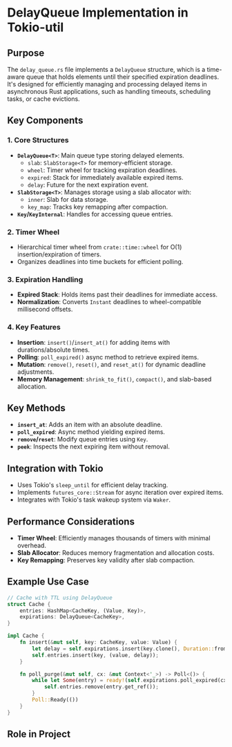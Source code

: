 # DelayQueue Implementation in Tokio-util

## Purpose
The `delay_queue.rs` file implements a `DelayQueue` structure, which is a time-aware queue that holds elements until their specified expiration deadlines. It's designed for efficiently managing and processing delayed items in asynchronous Rust applications, such as handling timeouts, scheduling tasks, or cache evictions.

## Key Components

### 1. **Core Structures**
- **`DelayQueue<T>`**: Main queue type storing delayed elements.
  - `slab`: `SlabStorage<T>` for memory-efficient storage.
  - `wheel`: Timer wheel for tracking expiration deadlines.
  - `expired`: Stack for immediately available expired items.
  - `delay`: Future for the next expiration event.
- **`SlabStorage<T>`**: Manages storage using a slab allocator with:
  - `inner`: Slab for data storage.
  - `key_map`: Tracks key remapping after compaction.
- **`Key`/`KeyInternal`**: Handles for accessing queue entries.

### 2. **Timer Wheel**
- Hierarchical timer wheel from `crate::time::wheel` for O(1) insertion/expiration of timers.
- Organizes deadlines into time buckets for efficient polling.

### 3. **Expiration Handling**
- **Expired Stack**: Holds items past their deadlines for immediate access.
- **Normalization**: Converts `Instant` deadlines to wheel-compatible millisecond offsets.

### 4. **Key Features**
- **Insertion**: `insert()`/`insert_at()` for adding items with durations/absolute times.
- **Polling**: `poll_expired()` async method to retrieve expired items.
- **Mutation**: `remove()`, `reset()`, and `reset_at()` for dynamic deadline adjustments.
- **Memory Management**: `shrink_to_fit()`, `compact()`, and slab-based allocation.

## Key Methods
- **`insert_at`**: Adds an item with an absolute deadline.
- **`poll_expired`**: Async method yielding expired items.
- **`remove`/`reset`**: Modify queue entries using `Key`.
- **`peek`**: Inspects the next expiring item without removal.

## Integration with Tokio
- Uses Tokio's `sleep_until` for efficient delay tracking.
- Implements `futures_core::Stream` for async iteration over expired items.
- Integrates with Tokio's task wakeup system via `Waker`.

## Performance Considerations
- **Timer Wheel**: Efficiently manages thousands of timers with minimal overhead.
- **Slab Allocator**: Reduces memory fragmentation and allocation costs.
- **Key Remapping**: Preserves key validity after slab compaction.

## Example Use Case
```rust
// Cache with TTL using DelayQueue
struct Cache {
    entries: HashMap<CacheKey, (Value, Key)>,
    expirations: DelayQueue<CacheKey>,
}

impl Cache {
    fn insert(&mut self, key: CacheKey, value: Value) {
        let delay = self.expirations.insert(key.clone(), Duration::from_secs(30));
        self.entries.insert(key, (value, delay));
    }

    fn poll_purge(&mut self, cx: &mut Context<'_>) -> Poll<()> {
        while let Some(entry) = ready!(self.expirations.poll_expired(cx)) {
            self.entries.remove(entry.get_ref());
        }
        Poll::Ready(())
    }
}
```

## Role in Project